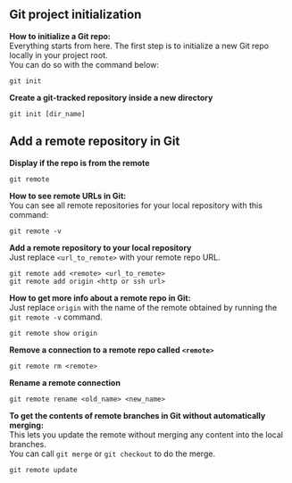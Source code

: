 ## Git project initialization

**How to initialize a Git repo:**  
Everything starts from here. The first step is to initialize a new Git repo locally in your project root.  
You can do so with the command below:  
```
git init
```

**Create a git-tracked repository inside a new directory**
```
git init [dir_name]
```

## Add a remote repository in Git

**Display if the repo is from the remote**
```
git remote
```

**How to see remote URLs in Git:**  
You can see all remote repositories for your local repository with this command:  
```
git remote -v
```

**Add a remote repository to your local repository**  
Just replace `<url_to_remote>` with your remote repo URL.
```
git remote add <remote> <url_to_remote>
git remote add origin <http or ssh url>
```

**How to get more info about a remote repo in Git:**  
Just replace `origin` with the name of the remote obtained by running the `git remote -v` command.  
```
git remote show origin
```

**Remove a connection to a remote repo called `<remote>`**
```
git remote rm <remote>
```

**Rename a remote connection**
```
git remote rename <old_name> <new_name>
```

**To get the contents of remote branches in Git without automatically merging:**  
This lets you update the remote without merging any content into the local branches.  
You can call `git merge` or `git checkout` to do the merge.  
```
git remote update
```
